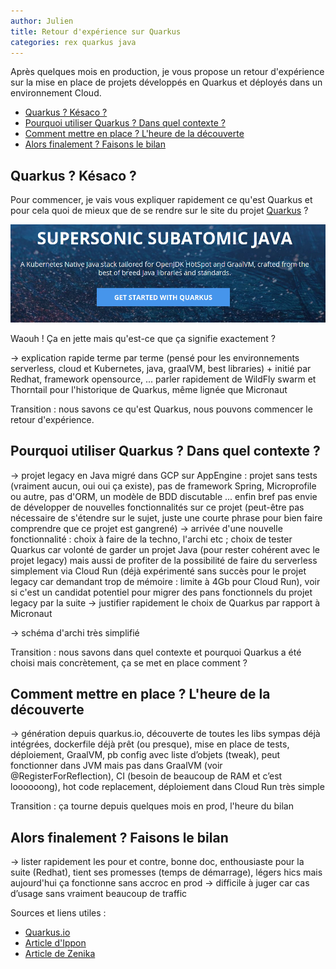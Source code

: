 ```yaml
---
author: Julien
title: Retour d'expérience sur Quarkus
categories: rex quarkus java
---
```


Après quelques mois en production, je vous propose un retour d'expérience sur la mise en place de projets développés en Quarkus et déployés dans un environnement Cloud.

- [Quarkus ? Késaco ?](#kesaco)
- [Pourquoi utiliser Quarkus ? Dans quel contexte ?](#contexte)
- [Comment mettre en place ? L'heure de la découverte](#decouverte)
- [Alors finalement ? Faisons le bilan](#bilan)


## Quarkus ? Késaco ? <a class="anchor" name="kesaco"></a>

Pour commencer, je vais vous expliquer rapidement ce qu'est Quarkus et pour cela quoi de mieux que de se rendre sur le site du projet [Quarkus](https://quarkus.io/) ?

![frontpage quarkus](/assets/images/quarkus/quarkus-front-page.png)

Waouh ! Ça en jette mais qu'est-ce que ça signifie exactement ?

→ explication rapide terme par terme (pensé pour les environnements serverless, cloud et Kubernetes, java, graalVM, best libraries) + initié par Redhat, framework opensource, ... parler rapidement de WildFly swarm et Thorntail pour l'historique de Quarkus, même lignée que Micronaut

Transition : nous savons ce qu'est Quarkus, nous pouvons commencer le retour d'expérience.

## Pourquoi utiliser Quarkus ? Dans quel contexte ? <a class="anchor" name="contexte"></a>

→ projet legacy en Java migré dans GCP sur AppEngine : projet sans tests (vraiment aucun, oui oui ça existe), pas de framework Spring, Microprofile ou autre, pas d'ORM, un modèle de BDD discutable ... enfin bref pas envie de développer de nouvelles fonctionnalités sur ce projet (peut-être pas nécessaire de s'étendre sur le sujet, juste une courte phrase pour bien faire comprendre que ce projet est gangrené)
-> arrivée d'une nouvelle fonctionnalité : choix à faire de la techno, l'archi etc ; choix de tester Quarkus car volonté de garder un projet Java (pour rester cohérent avec le projet legacy) mais aussi de profiter de la possibilité de faire du serverless simplement via Cloud Run (déjà expérimenté sans succès pour le projet legacy car demandant trop de mémoire : limite à 4Gb pour Cloud Run), voir si c'est un candidat potentiel pour migrer des pans fonctionnels du projet legacy par la suite
-> justifier rapidement le choix de Quarkus par rapport à Micronaut

-> schéma d'archi très simplifié


Transition : nous savons dans quel contexte et pourquoi Quarkus a été choisi mais concrètement, ça se met en place comment ?

## Comment mettre en place ? L'heure de la découverte <a class="anchor" name="decouverte"></a>

→ génération depuis quarkus.io, découverte de toutes les libs sympas déjà intégrées, dockerfile déjà prêt (ou presque), mise en place de tests, déploiement, GraalVM, pb config avec liste d’objets (tweak), peut fonctionner dans JVM mais pas dans GraalVM (voir @RegisterForReflection), CI (besoin de beaucoup de RAM et c’est loooooong), hot code replacement, déploiement dans Cloud Run très simple

Transition : ça tourne depuis quelques mois en prod, l'heure du bilan

## Alors finalement ? Faisons le bilan <a class="anchor" name="bilan"></a>

→ lister rapidement les pour et contre, bonne doc, enthousiaste pour la suite (Redhat), tient ses promesses (temps de démarrage), légers hics mais aujourd'hui ça fonctionne sans accroc en prod
→ difficile à juger car cas d’usage sans vraiment beaucoup de traffic


Sources et liens utiles :

* [Quarkus.io](https://quarkus.io/)
* [Article d'Ippon](https://blog.ippon.fr/2020/04/22/quarkus-est-il-lavenir-de-java/)
* [Article de Zenika](https://blog.zenika.com/2020/07/07/developper-une-application-cloud-ready-avec-quarkus/)
